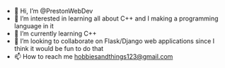 - 👋 Hi, I’m @PrestonWebDev
- 👀 I’m interested in learning all about C++ and I making a programming language in it
- 🌱 I’m currently learning C++
- 💞️ I’m looking to collaborate on Flask/Django web applications since I think it would be fun to do that
- 📫 How to reach me hobbiesandthings123@gmail.com

<!---
PrestonWebDev/PrestonWebDev is a ✨ special ✨ repository because its `README.md` (this file) appears on your GitHub profile.
You can click the Preview link to take a look at your changes.
--->
